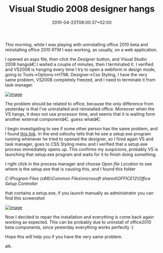 ﻿---
title: "Visual Studio 2008 designer hangs"
description: ""
date: 2010-04-23T08:00:37+02:00
draft: false
tags: [Visual Studio]
categories: [Visual Studio]
---
This morning, while I was playing with uninstalling office 2010 beta and reinstalling office 2010 RTM I was working, as usually, on a web application.

I opened an aspx file, then click the *Designer* button, and Visual Studio 2008 hangsâ€¦.I waited a couple of minutes, then I terminated it. I verified and VS2008 is hanging every time I try to open a webform in design mode, going to Tools-&gt;Options-&gt;HTML Designer-&gt;Css Styling, I have the very same problem, VS2008 completely freezed, and I need to terminate it from task manager.

[![image](https://www.codewrecks.com/blog/wp-content/uploads/2010/04/image_thumb17.png "image")](https://www.codewrecks.com/blog/wp-content/uploads/2010/04/image17.png)

The problem should be related to office, because the only difference from yesterday is that I've uninstalled and reinstalled office. Moreover when the VS hangs, it does not use processor time, and seems that it is waiting form another external componentâ€¦. guess whatâ€¦

I begin investigating to see if some other person has the same problem, and I found [this link](http://forums.asp.net/t/1231941.aspx). In the end odlouhy tells that he see a setup.exe program running whenever he tried to opened the designer, so I fired again VS and task manager, goes to CSS Styling menu and I verified that a setup.exe process immediately opens up. This confirms my suspicions, probably VS is launching that setup.exe program and waits for it to finish doing something.

I right click in the process manager and choose *Open file Location* to see where is the setup.exe that is causing this, and I found this folder

*C:\Program Files (x86)\Common Files\microsoft shared\OFFICE12\Office Setup Controller*

that contains a setup.exe, if you launch manually as administrator you can find this screenshot

[![image](https://www.codewrecks.com/blog/wp-content/uploads/2010/04/image_thumb18.png "image")](https://www.codewrecks.com/blog/wp-content/uploads/2010/04/image18.png)

Now I decided to repair the installation and everything is come back again working as expected. This can be probably due to uninstall of office2010 beta components, since yesterday everything works perfectly :)

Hope this will help you if you have the very same problem.

alk.
